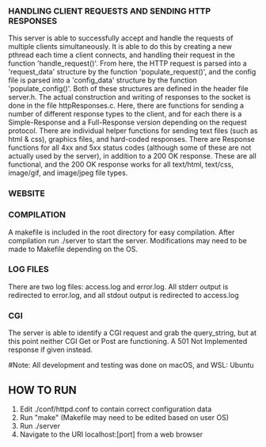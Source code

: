 ### HANDLING CLIENT REQUESTS AND SENDING HTTP RESPONSES
This server is able to successfully accept and handle the requests of multiple clients
simultaneously. It is able to do this by creating a new pthread each time a client
connects, and handling their request in the function 'handle_request()'. From here, the
HTTP request is parsed into a 'request_data' structure by the function 'populate_request()',
and the config file is parsed into a 'config_data' structure by the function 'populate_config()'.
Both of these structures are defined in the header file server.h. The actual construction
and writing of responses to the socket is done in the file httpResponses.c. Here, there are
functions for sending a number of different response types to the client, and for each there
is a Simple-Response and a Full-Response version depending on the request protocol. There are
individual helper functions for sending text files (such as html & css), graphics files, and
hard-coded responses. There are Response functions for all 4xx and 5xx status codes (although
some of these are not actually used by the server), in addition to a 200 OK response. These
are all functional, and the 200 OK response works for all text/html, text/css, image/gif, and
image/jpeg file types.

### WEBSITE


### COMPILATION
A makefile is included in the root directory for easy compilation. After compilation run 
./server to start the server. Modifications may need to be made to Makefile depending on the OS.

### LOG FILES
There are two log files: access.log and error.log. All stderr output is redirected to
error.log, and all stdout output is redirected to access.log

### CGI
The server is able to identify a CGI request and grab the query_string, but at this point
neither CGI Get or Post are functioning. A 501 Not Implemented response if given instead.

#Note: All development and testing was done on macOS, and WSL: Ubuntu

## HOW TO RUN
1. Edit ./conf/httpd.conf to contain correct configuration data
2. Run "make" (Makefile may need to be edited based on user OS)
3. Run ./server
4. Navigate to the URI localhost:[port] from a web browser
